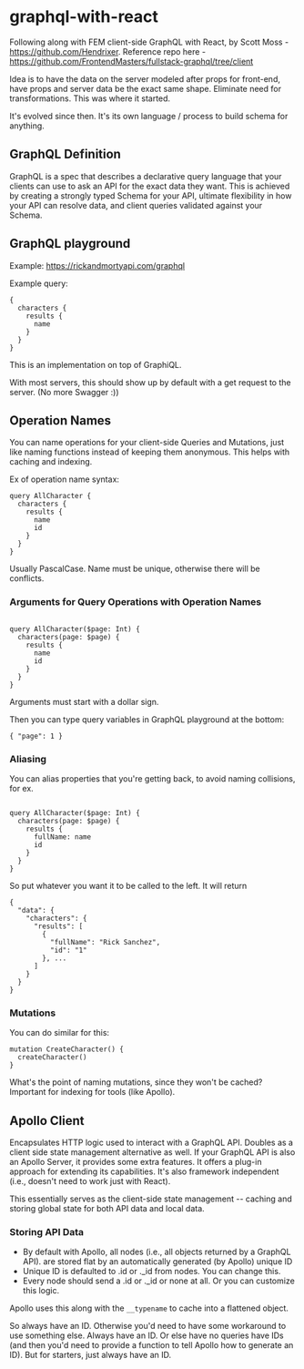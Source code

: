 # graphql-with-react

Following along with FEM client-side GraphQL with React, by Scott Moss - https://github.com/Hendrixer. Reference repo here - https://github.com/FrontendMasters/fullstack-graphql/tree/client 

Idea is to have the data on the server modeled after props for front-end, have props and server data be the exact same shape. Eliminate need for transformations. This was where it started. 

It's evolved since then. It's its own language / process to build schema for anything. 

## GraphQL Definition
GraphQL is a spec that describes a declarative query language that your clients can use to ask an API for the exact data they want. This is achieved by creating a strongly typed Schema for your API, ultimate flexibility in how your API can resolve data, and client queries validated against your Schema.

## GraphQL playground

Example: https://rickandmortyapi.com/graphql

Example query: 

```
{
  characters {
    results {
      name
    }
  }
}
```

This is an implementation on top of GraphiQL.

With most servers, this should show up by default with a get request to the server. (No more Swagger :))

## Operation Names

You can name operations for your client-side Queries and Mutations, just like naming functions instead of keeping them anonymous. This helps with caching and indexing. 

Ex of operation name syntax: 

```
query AllCharacter {
  characters {
    results {
      name
      id
    }
  }
}

```

Usually PascalCase. Name must be unique, otherwise there will be conflicts.

### Arguments for Query Operations with Operation Names

```

query AllCharacter($page: Int) {
  characters(page: $page) {
    results {
      name
      id
    }
  }
}
```

Arguments must start with a dollar sign.

Then you can type query variables in GraphQL playground at the bottom:

```
{ "page": 1 }
```

### Aliasing

You can alias properties that you're getting back, to avoid naming collisions, for ex.

```

query AllCharacter($page: Int) {
  characters(page: $page) {
    results {
      fullName: name
      id
    }
  }
}
```

So put whatever you want it to be called to the left. It will return 

```
{
  "data": {
    "characters": {
      "results": [
        {
          "fullName": "Rick Sanchez",
          "id": "1"
        }, ... 
      ]
    }
  }
}
```

### Mutations

You can do similar for this: 

```
mutation CreateCharacter() {
  createCharacter()
}
```

What's the point of naming mutations, since they won't be cached? Important for indexing for tools (like Apollo).


## Apollo Client

Encapsulates HTTP logic used to interact with a GraphQL API. Doubles as a client side state management alternative as well. If your GraphQL API is also an Apollo Server, it provides some extra features. It offers a plug-in approach for extending its capabilities. It's also framework independent (i.e., doesn't need to work just with React).

This essentially serves as the client-side state management -- caching and storing global state for both API data and local data.


### Storing API Data

- By default with Apollo, all nodes (i.e., all objects returned by a GraphQL API). are stored flat by an automatically generated (by Apollo) unique ID
- Unique ID is defaulted to .id or ._id from nodes. You can change this.
- Every node should send a .id or ._id or none at all. Or you can customize this logic.

Apollo uses this along with the `__typename` to cache into a flattened object.

So always have an ID. Otherwise you'd need to have some workaround to use something else. Always have an ID. Or else have no queries have IDs (and then you'd need to provide a function to tell Apollo how to generate an ID). But for starters, just always have an ID. 